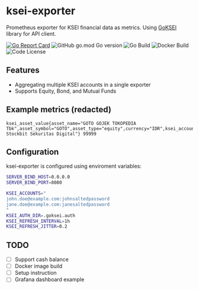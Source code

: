 # ksei-exporter
Prometheus exporter for KSEI financial data as metrics. Using [GoKSEI](https://github.com/chickenzord/goksei) library for API client.

[![Go Report Card](https://goreportcard.com/badge/github.com/chickenzord/ksei-exporter)](https://goreportcard.com/report/github.com/chickenzord/ksei-exporter)
![GitHub go.mod Go version](https://img.shields.io/github/go-mod/go-version/chickenzord/ksei-exporter)
![Go Build](https://github.com/chickenzord/ksei-exporter/actions/workflows/go.yml/badge.svg?branch=main)
![Docker Build](https://github.com/chickenzord/ksei-exporter/actions/workflows/docker.yml/badge.svg?branch=main)
![Code License](https://img.shields.io/github/license/chickenzord/ksei-exporter)


## Features

- Aggregating multiple KSEI accounts in a single exporter
- Supports Equity, Bond, and Mutual Funds

## Example metrics (redacted)

```
ksei_asset_value{asset_name="GOTO GOJEK TOKOPEDIA Tbk",asset_symbol="GOTO",asset_type="equity",currency="IDR",ksei_account="***@gmail.com",security_account="XL001******",security_name="PT. Stockbit Sekuritas Digital"} 99999
```

## Configuration

ksei-exporter is configured using enviroment variables:

```sh
SERVER_BIND_HOST=0.0.0.0
SERVER_BIND_PORT=8080

KSEI_ACCOUNTS="
john.doe@example.com:johnsaltedpassword
jane.doe@example.com:janesaltedpassword
"
KSEI_AUTH_DIR=.goksei.auth
KSEI_REFRESH_INTERVAL=1h
KSEI_REFRESH_JITTER=0.2

```

## TODO

- [ ] Support cash balance
- [ ] Docker image build
- [ ] Setup instruction
- [ ] Grafana dashboard example
